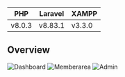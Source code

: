 
PHP | Laravel | XAMPP |
--- | --- | --- |
v8.0.3 | v8.83.1 | v3.3.0 |

## Overview
![Dashboard](https://github.com/yogaiw/yogaiw.github.io/blob/master/content/kancilrentreadme/1.png)
![Memberarea](https://github.com/yogaiw/yogaiw.github.io/blob/master/content/kancilrentreadme/3.png)
![Admin](https://github.com/yogaiw/yogaiw.github.io/blob/master/content/kancilrentreadme/2.png)
